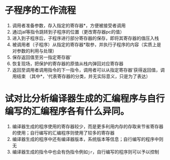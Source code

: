# 子程序的工作流程
1. 调用者准备参数，存入指定的寄存器*，方便被接受者调用
2. 通过jal等指令跳转到子程序的位置（更改寄存器pc的值）
3. 进入到子程序后，子程序进行部分寄存器的保存，即将其寄存器的值压入栈
4. 被调用者（子程序）从指定的寄存器*取参，并执行子程序的内容（实质上是对参数的利用与处理）
5. 保存返回值至另一指定寄存器'
6. 恢复现场，把保护的寄存器的原值从栈内弹回对应寄存器
7. 返回至调用者调用指令的下一指令，调用者可以从指定寄存器'获得返回值，调用结束
（其中*，'代表寄存器的分类，并无实际意义，只是为了表达）

# 试对比分析编译器生成的汇编程序与自行编写的汇编程序各有什么异同。
1. 编译器生成的程序使用的寄存器较少，而是更多利用内存的存取来节省寄存器的使用；自行编写的汇编程序则使用了较多的寄存器
2. 编译器生成的程序中还有编译器版本，系统版本等信息；自行编写的程序中则无
3. 编译器生成的指令中也会有伪指令例如`jr`，自行编写的程序则可以予以控制